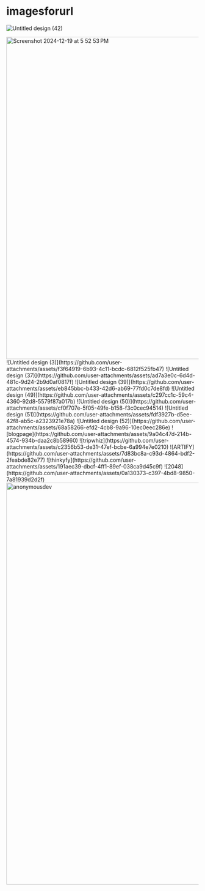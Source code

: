 # imagesforurl
![Untitled design (42)](https://github.com/user-attachments/assets/059c1697-9b71-42fc-9843-4ebda0682ab3)


<img width="842" alt="Screenshot 2024-12-19 at 5 52 53 PM" src="https://github.com/user-attachments/assets/55704db6-60df-4190-91d2-3f5a7d0093d9" />
![Untitled design (3)](https://github.com/user-attachments/assets/f3f64919-6b93-4c11-bcdc-6812f525fb47)
![Untitled design (37)](https://github.com/user-attachments/assets/ad7a3e0c-6d4d-481c-9d24-2b9d0af0817f)
![Untitled design (39)](https://github.com/user-attachments/assets/eb845bbc-b433-42d6-ab69-77fd0c7de8fd)
![Untitled design (49)](https://github.com/user-attachments/assets/c297cc1c-59c4-4360-92d8-5579f87a017b)
![Untitled design (50)](https://github.com/user-attachments/assets/cf0f707e-5f05-49fe-b158-f3c0cec94514)
![Untitled design (51)](https://github.com/user-attachments/assets/fdf3927b-d5ee-42f8-ab5c-a2323921e78a)
![Untitled design (52)](https://github.com/user-attachments/assets/68a58266-efd2-4cb8-9a96-10ec0eec286e)
![blogpage](https://github.com/user-attachments/assets/9a04c47d-214b-4574-934b-daa2c8b58960)
![tripwhiz](https://github.com/user-attachments/assets/c2356b53-de31-47ef-bcbe-6a994e7e0210)
![ARTIFY](https://github.com/user-attachments/assets/7d83bc8a-c93d-4864-bdf2-2feabde82e77)
![thinkyfy](https://github.com/user-attachments/assets/191aec39-dbcf-4ff1-89ef-038ca9d45c9f)
![2048](https://github.com/user-attachments/assets/0a130373-c397-4bd8-9850-7a81939d2d2f)
<img width="1680" height="1050" alt="anonymousdev" src="https://github.com/user-attachments/assets/9b32a336-311e-4ba0-8faa-552959fada54" />
